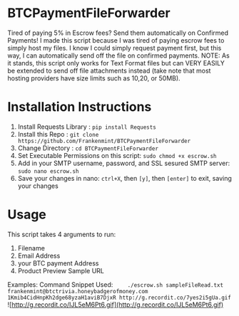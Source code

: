 # BTCPaymentFileForwarder
Tired of paying 5% in Escrow fees?  Send them automatically on Confirmed Payments!  I made this script because I was tired of paying escrow fees to simply host my files.  I know I could simply request payment first, but this way, I can automatically send off the file on confirmed payments.  NOTE:  As it stands, this script only works for Text Format files but can VERY EASILY be extended to send off file attachments instead (take note that most hosting providers have size limits such as 10,20, or 50MB).

# Installation Instructions

1. Install Requests Library : `pip install Requests`
2. Install this Repo : `git clone https://github.com/Frankenmint/BTCPaymentFileForwarder`
3. Change Directory : `cd BTCPaymentFileForwarder`
3. Set Executable Permissions on this script: `sudo chmod +x escrow.sh`
4. Add in your SMTP username, password, and SSL sesured SMTP server:  `sudo nano escrow.sh`
5. Save your changes in nano: `ctrl+X`, then `[y]`, then `[enter]` to exit, saving your changes

# Usage

This script takes 4 arguments to run:
1. Filename
2. Email Address
3. your BTC payment Address
4. Product Preview Sample URL

Examples:
Command Snippet Used: `		./escrow.sh sampleFileRead.txt frankenmint@btctrivia.honeybadgerofmoney.com 1Kmib4CidHnpKh2dge68yzaH1aviB7DjxR http://g.recordit.co/7yes2i5gUa.gif
` 
![http://g.recordit.co/IJL5eM6Pt6.gif](http://g.recordit.co/IJL5eM6Pt6.gif)
